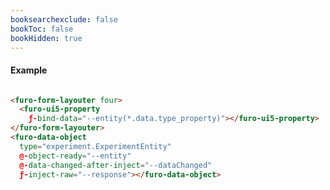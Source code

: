 ```yaml
---
booksearchexclude: false 
bookToc: false 
bookHidden: true
---
```


#### Example

<script type="module" src="/init.js"></script>
<furo-demo-snippet>
<template>
<furo-vertical-scroller> 
<furo-form-layouter four>
  <furo-ui5-property ƒ-bind-data="--entity(*.data.type_property)"></furo-ui5-property>
</furo-form-layouter>
<button @-click="--read1">load record 1</button>
<button @-click="--read2">load record 2</button>
<button @-click="--read3">load record 3</button>
<furo-pretty-json ƒ-inject-data="--dataChanged(*.data.type_property._value)"></furo-pretty-json>
<furo-data-object type="experiment.ExperimentEntity" @-object-ready="--entity" @-data-changed-after-inject="--dataChanged" ƒ-inject-raw="--response"></furo-data-object>
<furo-fetch-json
  ƒ-fetch="--read1"
  src="/mockdata/experiments/1/get.json"
  @-data="--response"
></furo-fetch-json>
<furo-fetch-json
  ƒ-fetch="--read2"
  src="/mockdata/experiments/1/get-less-props.json"
  @-data="--response"
></furo-fetch-json>
<furo-fetch-json
  ƒ-fetch="--read3"
  src="/mockdata/experiments/1/get-more-props.json"
  @-data="--response"
></furo-fetch-json>
            </furo-vertical-scroller>
</template>
</furo-demo-snippet>

```html

<furo-form-layouter four>
  <furo-ui5-property 
    ƒ-bind-data="--entity(*.data.type_property)"></furo-ui5-property>
</furo-form-layouter>
<furo-data-object 
  type="experiment.ExperimentEntity" 
  @-object-ready="--entity"
  @-data-changed-after-inject="--dataChanged" 
  ƒ-inject-raw="--response"></furo-data-object>
```

